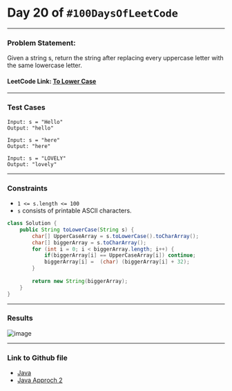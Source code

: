 # Day 20 of `#100DaysOfLeetCode`

___
### Problem Statement:  
Given a string s, return the string after replacing every uppercase letter with the same lowercase letter.

#### LeetCode Link: [To Lower Case](https://leetcode.com/problems/to-lower-case/description/)
___


### Test Cases
```
Input: s = "Hello"
Output: "hello"
```
```
Input: s = "here"
Output: "here"
```
```
Input: s = "LOVELY"
Output: "lovely"
```
___

### Constraints 
* `1 <= s.length <= 100`
* `s` consists of printable ASCII characters.

```java
class Solution {
    public String toLowerCase(String s) {
        char[] UpperCaseArray = s.toLowerCase().toCharArray();
        char[] biggerArray = s.toCharArray();
        for (int i = 0; i < biggerArray.length; i++) {
            if(biggerArray[i] == UpperCaseArray[i]) continue;
            biggerArray[i] =  (char) (biggerArray[i] + 32);
        }
        
        return new String(biggerArray);
    }
}
```
___
### Results
![image](https://user-images.githubusercontent.com/31382363/204052528-21fda818-7a5c-4576-ad87-d2a5d469ae62.png)

___

### Link to Github file  
* [Java](https://github.com/studentdevelops/100DaysOfLeetCode/blob/a7e295fbc636c53e837236545fc010b2a754d69c/Day18_Valid_Anagram/code.java)
* [Java Approch 2](https://github.com/studentdevelops/100DaysOfLeetCode/blob/a7e295fbc636c53e837236545fc010b2a754d69c/Day18_Valid_Anagram/code_2.java)
